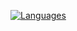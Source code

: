   [![Languages](https://github-readme-stats.vercel.app/api/top-langs/?username=supakornn&layout=compact&langs_count=100&hide_border=true&custom_title=Languages&bg_color=00000000&hide=PHP)](https://github.com/supakornn)
